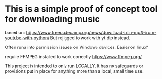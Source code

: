 # This is a simple proof of concept tool for downloading music

based on: https://www.freecodecamp.org/news/download-trim-mp3-from-youtube-with-python/
But rejigged to work with yt dlp instead.

Often runs into permission issues on Windows devices. Easier on linux?

require FFMPEG installed to work correctly
https://www.ffmpeg.org/

This project is intended to only run LOCALLY.
It has no safeguards or provisions put in place for anything more than a local, small time use.
